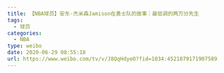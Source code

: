 ```yaml
---
title: 【NBA球员】安东·杰米森Jamison在勇士队的故事｜最低调的两万分先生
tags:
  - 球员
categories:
  - NBA
type: weibo
date: 2020-06-29 08:55:18
url: https://www.weibo.com/tv/v/J8QqHdyeO?fid=1034:4521079171907589
---
```


<!-- more -->